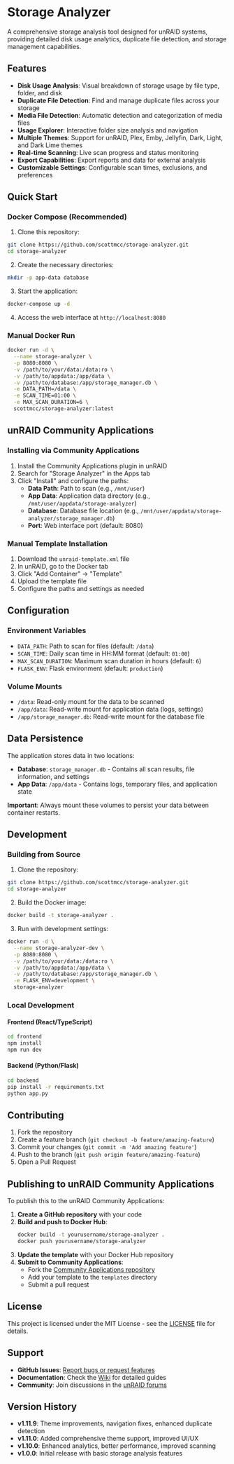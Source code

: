 # Storage Analyzer

A comprehensive storage analysis tool designed for unRAID systems, providing detailed disk usage analytics, duplicate file detection, and storage management capabilities.

## Features

- **Disk Usage Analysis**: Visual breakdown of storage usage by file type, folder, and disk
- **Duplicate File Detection**: Find and manage duplicate files across your storage
- **Media File Detection**: Automatic detection and categorization of media files
- **Usage Explorer**: Interactive folder size analysis and navigation
- **Multiple Themes**: Support for unRAID, Plex, Emby, Jellyfin, Dark, Light, and Dark Lime themes
- **Real-time Scanning**: Live scan progress and status monitoring
- **Export Capabilities**: Export reports and data for external analysis
- **Customizable Settings**: Configurable scan times, exclusions, and preferences

## Quick Start

### Docker Compose (Recommended)

1. Clone this repository:
```bash
git clone https://github.com/scottmcc/storage-analyzer.git
cd storage-analyzer
```

2. Create the necessary directories:
```bash
mkdir -p app-data database
```

3. Start the application:
```bash
docker-compose up -d
```

4. Access the web interface at `http://localhost:8080`

### Manual Docker Run

```bash
docker run -d \
  --name storage-analyzer \
  -p 8080:8080 \
  -v /path/to/your/data:/data:ro \
  -v /path/to/appdata:/app/data \
  -v /path/to/database:/app/storage_manager.db \
  -e DATA_PATH=/data \
  -e SCAN_TIME=01:00 \
  -e MAX_SCAN_DURATION=6 \
  scottmcc/storage-analyzer:latest
```

## unRAID Community Applications

### Installing via Community Applications

1. Install the Community Applications plugin in unRAID
2. Search for "Storage Analyzer" in the Apps tab
3. Click "Install" and configure the paths:
   - **Data Path**: Path to scan (e.g., `/mnt/user`)
   - **App Data**: Application data directory (e.g., `/mnt/user/appdata/storage-analyzer`)
   - **Database**: Database file location (e.g., `/mnt/user/appdata/storage-analyzer/storage_manager.db`)
   - **Port**: Web interface port (default: 8080)

### Manual Template Installation

1. Download the `unraid-template.xml` file
2. In unRAID, go to the Docker tab
3. Click "Add Container" → "Template"
4. Upload the template file
5. Configure the paths and settings as needed

## Configuration

### Environment Variables

- `DATA_PATH`: Path to scan for files (default: `/data`)
- `SCAN_TIME`: Daily scan time in HH:MM format (default: `01:00`)
- `MAX_SCAN_DURATION`: Maximum scan duration in hours (default: `6`)
- `FLASK_ENV`: Flask environment (default: `production`)

### Volume Mounts

- `/data`: Read-only mount for the data to be scanned
- `/app/data`: Read-write mount for application data (logs, settings)
- `/app/storage_manager.db`: Read-write mount for the database file

## Data Persistence

The application stores data in two locations:
- **Database**: `storage_manager.db` - Contains all scan results, file information, and settings
- **App Data**: `/app/data` - Contains logs, temporary files, and application state

**Important**: Always mount these volumes to persist your data between container restarts.

## Development

### Building from Source

1. Clone the repository:
```bash
git clone https://github.com/scottmcc/storage-analyzer.git
cd storage-analyzer
```

2. Build the Docker image:
```bash
docker build -t storage-analyzer .
```

3. Run with development settings:
```bash
docker run -d \
  --name storage-analyzer-dev \
  -p 8080:8080 \
  -v /path/to/your/data:/data:ro \
  -v /path/to/appdata:/app/data \
  -v /path/to/database:/app/storage_manager.db \
  -e FLASK_ENV=development \
  storage-analyzer
```

### Local Development

#### Frontend (React/TypeScript)
```bash
cd frontend
npm install
npm run dev
```

#### Backend (Python/Flask)
```bash
cd backend
pip install -r requirements.txt
python app.py
```

## Contributing

1. Fork the repository
2. Create a feature branch (`git checkout -b feature/amazing-feature`)
3. Commit your changes (`git commit -m 'Add amazing feature'`)
4. Push to the branch (`git push origin feature/amazing-feature`)
5. Open a Pull Request

## Publishing to unRAID Community Applications

To publish this to the unRAID Community Applications:

1. **Create a GitHub repository** with your code
2. **Build and push to Docker Hub**:
   ```bash
   docker build -t yourusername/storage-analyzer .
   docker push yourusername/storage-analyzer
   ```
3. **Update the template** with your Docker Hub repository
4. **Submit to Community Applications**:
   - Fork the [Community Applications repository](https://github.com/CommunityApplications/unraid-ca-templates)
   - Add your template to the `templates` directory
   - Submit a pull request

## License

This project is licensed under the MIT License - see the [LICENSE](LICENSE) file for details.

## Support

- **GitHub Issues**: [Report bugs or request features](https://github.com/scottmcc/storage-analyzer/issues)
- **Documentation**: Check the [Wiki](https://github.com/scottmcc/storage-analyzer/wiki) for detailed guides
- **Community**: Join discussions in the [unRAID forums](https://forums.unraid.net/)

## Version History

- **v1.11.9**: Theme improvements, navigation fixes, enhanced duplicate detection
- **v1.11.0**: Added comprehensive theme support, improved UI/UX
- **v1.10.0**: Enhanced analytics, better performance, improved scanning
- **v1.0.0**: Initial release with basic storage analysis features 